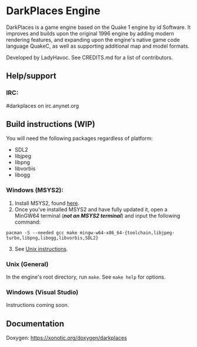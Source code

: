 # DarkPlaces Engine

DarkPlaces is a game engine based on the Quake 1 engine by id Software. It
improves and builds upon the original 1996 engine by adding modern rendering
features, and expanding upon the engine's native game code language QuakeC, as
well as supporting additional map and model formats.

Developed by LadyHavoc. See CREDITS.md for a list of contributors.

## Help/support

### IRC:
#darkplaces on irc.anynet.org

## Build instructions (WIP)

You will need the following packages regardless of platform:
* SDL2
* libjpeg
* libpng
* libvorbis
* libogg

### Windows (MSYS2):

1. Install MSYS2, found [here](https://www.msys2.org/).
2. Once you've installed MSYS2 and have fully updated it, open a MinGW64 terminal (***not an MSYS2 terminal***) and input the following command:

```
pacman -S --needed gcc make mingw-w64-x86_64-{toolchain,libjpeg-turbo,libpng,libogg,libvorbis,SDL2}
```

3. See [Unix instructions](#unix-(general)).

### Unix (General)

In the engine's root directory, run `make`. See `make help` for options.

### Windows (Visual Studio)

Instructions coming soon.

## Documentation

Doxygen: https://xonotic.org/doxygen/darkplaces

